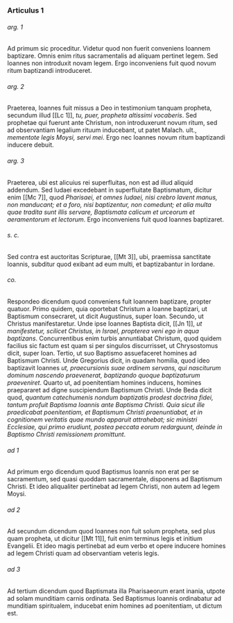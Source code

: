 ### Articulus 1

###### arg. 1
Ad primum sic proceditur. Videtur quod non fuerit conveniens Ioannem baptizare. Omnis enim ritus sacramentalis ad aliquam pertinet legem. Sed Ioannes non introduxit novam legem. Ergo inconveniens fuit quod novum ritum baptizandi introduceret.

###### arg. 2
Praeterea, Ioannes fuit missus a Deo in testimonium tanquam propheta, secundum illud [[Lc 1]], *tu, puer, propheta altissimi vocaberis*. Sed prophetae qui fuerunt ante Christum, non introduxerunt novum ritum, sed ad observantiam legalium rituum inducebant, ut patet Malach. ult., *mementote legis Moysi, servi mei*. Ergo nec Ioannes novum ritum baptizandi inducere debuit.

###### arg. 3
Praeterea, ubi est alicuius rei superfluitas, non est ad illud aliquid addendum. Sed Iudaei excedebant in superfluitate Baptismatum, dicitur enim [[Mc 7]], quod *Pharisaei, et omnes Iudaei, nisi crebro lavent manus, non manducant; et a foro, nisi baptizentur, non comedunt; et alia multa quae tradita sunt illis servare, Baptismata calicum et urceorum et aeramentorum et lectorum*. Ergo inconveniens fuit quod Ioannes baptizaret.

###### s. c.
Sed contra est auctoritas Scripturae, [[Mt 3]], ubi, praemissa sanctitate Ioannis, subditur quod exibant ad eum multi, et baptizabantur in Iordane.

###### co.
Respondeo dicendum quod conveniens fuit Ioannem baptizare, propter quatuor. Primo quidem, quia oportebat Christum a Ioanne baptizari, ut Baptismum consecraret, ut dicit Augustinus, super Ioan. Secundo, ut Christus manifestaretur. Unde ipse Ioannes Baptista dicit, [[Jn 1]], *ut manifestetur, scilicet Christus, in Israel, propterea veni ego in aqua baptizans*. Concurrentibus enim turbis annuntiabat Christum, quod quidem facilius sic factum est quam si per singulos discurrisset, ut Chrysostomus dicit, super Ioan. Tertio, ut suo Baptismo assuefaceret homines ad Baptismum Christi. Unde Gregorius dicit, in quadam homilia, quod ideo baptizavit Ioannes *ut, praecursionis suae ordinem servans, qui nasciturum dominum nascendo praevenerat, baptizando quoque baptizaturum praeveniret*. Quarto ut, ad poenitentiam homines inducens, homines praepararet ad digne suscipiendum Baptismum Christi. Unde Beda dicit quod, *quantum catechumenis nondum baptizatis prodest doctrina fidei, tantum profuit Baptisma Ioannis ante Baptisma Christi. Quia sicut ille praedicabat poenitentiam, et Baptismum Christi praenuntiabat, et in cognitionem veritatis quae mundo apparuit attrahebat; sic ministri Ecclesiae, qui primo erudiunt, postea peccata eorum redarguunt, deinde in Baptismo Christi remissionem promittunt*.

###### ad 1
Ad primum ergo dicendum quod Baptismus Ioannis non erat per se sacramentum, sed quasi quoddam sacramentale, disponens ad Baptismum Christi. Et ideo aliqualiter pertinebat ad legem Christi, non autem ad legem Moysi.

###### ad 2
Ad secundum dicendum quod Ioannes non fuit solum propheta, sed plus quam propheta, ut dicitur [[Mt 11]], fuit enim terminus legis et initium Evangelii. Et ideo magis pertinebat ad eum verbo et opere inducere homines ad legem Christi quam ad observantiam veteris legis.

###### ad 3
Ad tertium dicendum quod Baptismata illa Pharisaeorum erant inania, utpote ad solam munditiam carnis ordinata. Sed Baptismus Ioannis ordinabatur ad munditiam spiritualem, inducebat enim homines ad poenitentiam, ut dictum est.

